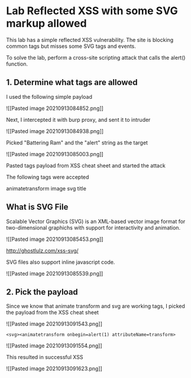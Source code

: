 # Lab Reflected XSS with some SVG markup allowed

 This lab has a simple reflected XSS vulnerability. The site is blocking common tags but misses some SVG tags and events.

To solve the lab, perform a cross-site scripting attack that calls the alert() function. 

## 1. Determine what tags are allowed 

I used the following simple payload

<script>alert(1)</script>

![[Pasted image 20210913084852.png]]

Next, I intercepted it with burp proxy, and sent it to intruder 

![[Pasted image 20210913084938.png]]


Picked "Battering Ram" and the "alert" string as the target 

![[Pasted image 20210913085003.png]]


Pasted tags payload from XSS cheat sheet and started the attack 

The following tags were accepted 

animatetransform
image
svg
title

## What is SVG File

Scalable Vector Graphics (SVG) is an XML-based vector image format for two-dimensional graphichs with support for interactivity and animation. 

![[Pasted image 20210913085453.png]]

http://ghostlulz.com/xss-svg/

SVG files also support inline javascript code. 

![[Pasted image 20210913085539.png]]

## 2. Pick the payload

Since we know that animate transform and svg are working tags, I picked the payload from the XSS cheat sheet

![[Pasted image 20210913091543.png]]

`<svg><animatetransform onbegin=alert(1) attributeName=transform>`
	
![[Pasted image 20210913091554.png]]
	
This resulted in successful XSS
	
![[Pasted image 20210913091623.png]]